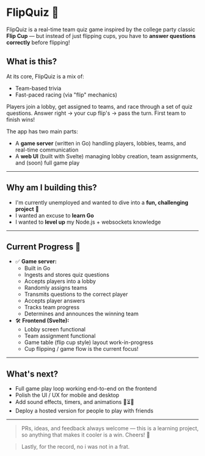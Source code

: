 # FlipQuiz 🎉

FlipQuiz is a real-time team quiz game inspired by the college party classic **Flip Cup** — but instead of just flipping cups, you have to **answer questions correctly** before flipping!

## What is this?

At its core, FlipQuiz is a mix of:
- Team-based trivia
- Fast-paced racing (via "flip" mechanics)

Players join a lobby, get assigned to teams, and race through a set of quiz questions. Answer right → your cup flip's → pass the turn. First team to finish wins!

The app has two main parts:
- A **game server** (written in Go) handling players, lobbies, teams, and real-time communication
- A **web UI** (built with Svelte) managing lobby creation, team assignments, and (soon) full game play

---
## Why am I building this?
- I'm currently unemployed and wanted to dive into a **fun, challenging project** 🎯
- I wanted an excuse to **learn Go** 
- I wanted to **level up** my Node.js + websockets knowledge

---
## Current Progress 🚀
- ✅ **Game server:**  
  - Built in Go
  - Ingests and stores quiz questions
  - Accepts players into a lobby
  - Randomly assigns teams
  - Transmits questions to the correct player
  - Accepts player answers
  - Tracks team progress
  - Determines and announces the winning team
- 🛠️ **Frontend (Svelte):**
  - Lobby screen functional
  - Team assignment functional
  - Game table (flip cup style) layout work-in-progress
  - Cup flipping / game flow is the current focus!

---
## What's next?

- Full game play loop working end-to-end on the frontend
- Polish the UI / UX for mobile and desktop
- Add sound effects, timers, and animations 🎵⏳✨
- Deploy a hosted version for people to play with friends

---
> PRs, ideas, and feedback always welcome — this is a learning project, so anything that makes it cooler is a win. Cheers! 🍻

> Lastly, for the record, no i was not in a frat. 

